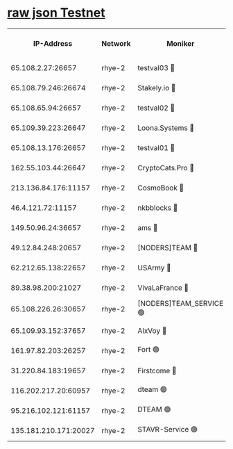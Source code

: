 
[raw json Testnet](https://rpc-check.quickt.stavr.tech/quickt/rpc-quickt-result.json)
=


<table><tr><th>IP-Address</th><th>Network</th><th>Moniker</th><th>Latest Block Height</th><th>Earliest Block Height</th><th>Catching Up</th><th>Tx Index</th><th>Voting Power</th><th>Scan Time</th></tr><tr><td>65.108.2.27:26657</td><td>rhye-2</td><td>testval03 🔴</td><td>430973</td><td>1</td><td>False</td><td>on</td><td>11002050</td><td>2024-01-20T22:43:32.419760363UTC</td></tr><tr><td>65.108.79.246:26674</td><td>rhye-2</td><td>Stakely.io 🔴</td><td>430974</td><td>1</td><td>False</td><td>on</td><td>10010</td><td>2024-01-20T22:43:36.874237147UTC</td></tr><tr><td>65.108.65.94:26657</td><td>rhye-2</td><td>testval02 🔴</td><td>430975</td><td>1</td><td>False</td><td>on</td><td>11002050</td><td>2024-01-20T22:43:39.645848446UTC</td></tr><tr><td>65.109.39.223:26647</td><td>rhye-2</td><td>Loona.Systems 🔴</td><td>430975</td><td>1</td><td>False</td><td>off</td><td>86949</td><td>2024-01-20T22:43:42.485063070UTC</td></tr><tr><td>65.108.13.176:26657</td><td>rhye-2</td><td>testval01 🔴</td><td>430975</td><td>1</td><td>False</td><td>on</td><td>13082010</td><td>2024-01-20T22:43:43.302480341UTC</td></tr><tr><td>162.55.103.44:26647</td><td>rhye-2</td><td>CryptoCats.Pro 🔴</td><td>430981</td><td>1</td><td>False</td><td>off</td><td>9999</td><td>2024-01-20T22:44:15.714618482UTC</td></tr><tr><td>213.136.84.176:11157</td><td>rhye-2</td><td>CosmoBook 🔴</td><td>430980</td><td>65301</td><td>False</td><td>off</td><td>1528057</td><td>2024-01-20T22:44:09.301338974UTC</td></tr><tr><td>46.4.121.72:11157</td><td>rhye-2</td><td>nkbblocks 🔴</td><td>430972</td><td>70101</td><td>False</td><td>off</td><td>81491</td><td>2024-01-20T22:43:23.790971078UTC</td></tr><tr><td>149.50.96.24:36657</td><td>rhye-2</td><td>ams 🔴</td><td>430978</td><td>133501</td><td>False</td><td>on</td><td>10786</td><td>2024-01-20T22:43:58.692121399UTC</td></tr><tr><td>49.12.84.248:20657</td><td>rhye-2</td><td>[NODERS]TEAM 🔴</td><td>430978</td><td>146001</td><td>False</td><td>on</td><td>59690</td><td>2024-01-20T22:43:56.231296592UTC</td></tr><tr><td>62.212.65.138:22657</td><td>rhye-2</td><td>USArmy 🔴</td><td>430973</td><td>198001</td><td>False</td><td>on</td><td>59069</td><td>2024-01-20T22:43:31.205381290UTC</td></tr><tr><td>89.38.98.200:21027</td><td>rhye-2</td><td>VivaLaFrance 🔴</td><td>430972</td><td>220501</td><td>False</td><td>off</td><td>10000</td><td>2024-01-20T22:43:26.198240853UTC</td></tr><tr><td>65.108.226.26:30657</td><td>rhye-2</td><td>[NODERS]TEAM_SERVICE 🟢</td><td>430975</td><td>241501</td><td>False</td><td>on</td><td>0</td><td>2024-01-20T22:43:42.888569058UTC</td></tr><tr><td>65.109.93.152:37657</td><td>rhye-2</td><td>AlxVoy 🔴</td><td>430973</td><td>315173</td><td>False</td><td>on</td><td>143351</td><td>2024-01-20T22:43:28.721461052UTC</td></tr><tr><td>161.97.82.203:26257</td><td>rhye-2</td><td>Fort 🟢</td><td>430972</td><td>330438</td><td>False</td><td>on</td><td>0</td><td>2024-01-20T22:43:23.448417187UTC</td></tr><tr><td>31.220.84.183:19657</td><td>rhye-2</td><td>Firstcome 🔴</td><td>430973</td><td>409501</td><td>False</td><td>off</td><td>724902</td><td>2024-01-20T22:43:31.954942583UTC</td></tr><tr><td>116.202.217.20:60957</td><td>rhye-2</td><td>dteam 🟢</td><td>430975</td><td>421794</td><td>False</td><td>on</td><td>0</td><td>2024-01-20T22:43:39.947703453UTC</td></tr><tr><td>95.216.102.121:61157</td><td>rhye-2</td><td>DTEAM 🟢</td><td>430974</td><td>428601</td><td>False</td><td>on</td><td>0</td><td>2024-01-20T22:43:37.200893813UTC</td></tr><tr><td>135.181.210.171:20027</td><td>rhye-2</td><td>STAVR-Service 🟢</td><td>430977</td><td>428601</td><td>False</td><td>on</td><td>0</td><td>2024-01-20T22:43:53.903300137UTC</td></tr></table>